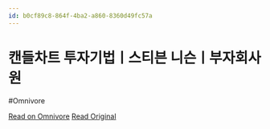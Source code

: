 ```yaml
---
id: b0cf89c8-864f-4ba2-a860-8360d49fc57a
---
```


# 캔들차트 투자기법ㅣ스티븐 니슨ㅣ부자회사원
#Omnivore

[Read on Omnivore](https://omnivore.app/me/https-myrichlife-tistory-com-m-479-190b8246953)
[Read Original](https://myrichlife.tistory.com/m/479)

